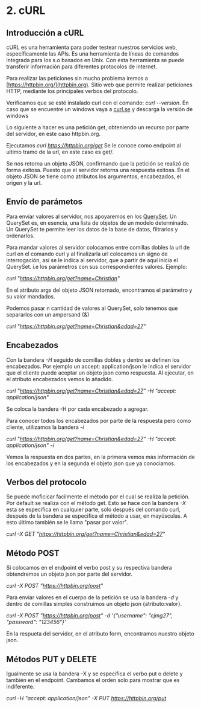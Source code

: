 # 2. cURL
## Introducción a cURL
cURL es una herramienta para poder testear nuestros servicios web, específicamente las APIs. Es una herramienta de líneas de comandos integrada para los s.o basados en Unix. Con esta herramienta se puede transferir información para diferentes protocolos de internet.

Para realizar las peticiones sin mucho problema iremos a [https://httpbin.org/](httpbin.org). Sitio web que permite realizar peticiones HTTP, mediante los principales verbos del protocolo.

Verificamos que se esté instalado curl con el comando: _curl --version_. En caso que se encuentre un windows vaya a [curl.se](https://curl.se/download.html) y descarga la versión de windows

Lo siguiente a hacer es una petición get, obteniendo un recurso por parte del servidor, en este caso httpbin.org. 

Ejecutamos _curl https://httpbin.org/get_
Se le conoce como endpoint al ultimo tramo de la url, en este caso es get/.

Se nos retorna un objeto JSON, confirmando que la petición se realizó de forma exitosa. Puesto que el servidor retorna una respuesta exitosa. En el objeto JSON se tiene como atributos los argumentos, encabezados, el origen y la url.

## Envío de parámetos
Para envíar valores al servidor, nos apoyaremos en los [QuerySet](https://tutorial.djangogirls.org/es/django_orm/). Un QuerySet es, en esencia, una lista de objetos de un modelo determinado. Un QuerySet te permite leer los datos de la base de datos, filtrarlos y ordenarlos.

Para mandar valores al servidor colocamos entre comillas dobles la url de curl en el comando curl y al finalizarla url colocamos un signo de interrogación, así se le indica al servidor, que a partir de aquí inicia el QuerySet. i.e los parámetros con sus correspondientes valores. Ejemplo:

_curl "https://httpbin.org/get?name=Christian"_

En el atributo args del objeto JSON retornado, encontramos el parámetro y su valor mandados. 

Podemos pasar n cantidad de valores al QuerySet, solo tenemos que separarlos con un ampersand (&)

_curl "https://httpbin.org/get?name=Christian&edad=27"_

## Encabezados
Con la bandera _-H_ seguido de comillas dobles y dentro se definen los encabezados. Por ejemplo un accept: application/json le indica el servidor que el cliente puede aceptar un objeto json como respuesta. Al ejecutar, en el atributo encabezados vemos lo añadido.

_curl "https://httpbin.org/get?name=Christian&edad=27" -H "accept: application/json"_

Se coloca la bandera -H por cada encabezado a agregar.

Para conocer todos los encabezados por parte de la respuesta pero como cliente, utilizamos la bandera _-i_ 

_curl "https://httpbin.org/get?name=Christian&edad=27" -H "accept: application/json" -i_

Vemos la respuesta en dos partes, en la primera vemos más información de los encabezados y en la segunda el objeto json que ya conociamos.

## Verbos del protocolo
Se puede moficicar facilmente el método por el cual se realiza la petición. Por default se realiza con el método get. Esto se hace con la bandera _-X_ esta se especifica en cualquier parte, solo después del comando curl, después de la bandera se especifica el método a usar, en mayúsculas. A esto último también se le llama "pasar por valor".

_curl -X GET "https://httpbin.org/get?name=Christian&edad=27"_

## Método POST
Si colocamos en el endpoint el verbo post y su respectiva bandera obtendremos un objeto json por parte del servidor.

_curl -X POST "https://httpbin.org/post"_

Para enviar valores en el cuerpo de la petición se usa la bandera _-d_ y dentro de comillas simples construimos un objeto json {atributo:valor}. 

_curl -X POST "https://httpbin.org/post" -d '{"username": "cjmg27", "password": "123456"}'_

En la respueta del servidor, en el atributo form, encontramos nuestro objeto json.

## Métodos PUT y DELETE
Igualmente se usa la bandera -X y se especifica el verbo put o delete y también en el endpoint. Cambamos el orden solo para mostrar que es indiferente.

_curl -H "accept: application/json" -X PUT https://httpbin.org/put_